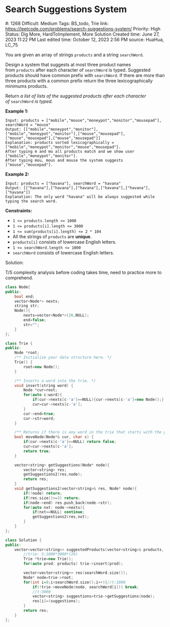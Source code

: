# Search Suggestions System

#: 1268
Difficult: Medium
Tags: BS_todo, Trie
link: https://leetcode.com/problems/search-suggestions-system/
Priority: High
Status: Dig More, HardToImplement, More Solution
Created time: June 27, 2023 11:22 PM
Last edited time: October 12, 2023 2:56 PM
source: HuaHua, LC_75

You are given an array of strings `products` and a string `searchWord`.

Design a system that suggests at most three product names from `products` after each character of `searchWord` is typed. Suggested products should have common prefix with `searchWord`. If there are more than three products with a common prefix return the three lexicographically minimums products.

Return *a list of lists of the suggested products after each character of* `searchWord` *is typed*.

**Example 1:**

```
Input: products = ["mobile","mouse","moneypot","monitor","mousepad"], searchWord = "mouse"
Output: [["mobile","moneypot","monitor"],["mobile","moneypot","monitor"],["mouse","mousepad"],["mouse","mousepad"],["mouse","mousepad"]]
Explanation: products sorted lexicographically = ["mobile","moneypot","monitor","mouse","mousepad"].
After typing m and mo all products match and we show user ["mobile","moneypot","monitor"].
After typing mou, mous and mouse the system suggests ["mouse","mousepad"].

```

**Example 2:**

```
Input: products = ["havana"], searchWord = "havana"
Output: [["havana"],["havana"],["havana"],["havana"],["havana"],["havana"]]
Explanation: The only word "havana" will be always suggested while typing the search word.

```

**Constraints:**

- `1 <= products.length <= 1000`
- `1 <= products[i].length <= 3000`
- `1 <= sum(products[i].length) <= 2 * 104`
- All the strings of `products` are **unique**.
- `products[i]` consists of lowercase English letters.
- `1 <= searchWord.length <= 1000`
- `searchWord` consists of lowercase English letters.

Solution:

T/S complexity analysis before coding takes time, need to practice more to comprehend.

```cpp
class Node{
public:
    bool end;
    vector<Node*> nexts;
    string str;
    Node(){
        nexts=vector<Node*>(26,NULL);
        end=false;
        str="";
    }
};

class Trie {
public:
    Node *root;
    /** Initialize your data structure here. */
    Trie() {
        root=new Node();
    }

    /** Inserts a word into the trie. */
    void insert(string word) {
        Node *cur=root;
        for(auto c:word){
            if(cur->nexts[c-'a']==NULL){cur->nexts[c-'a']=new Node();}
            cur=cur->nexts[c-'a'];
        }
        cur->end=true;
        cur->str=word;
    }

    /** Returns if there is any word in the trie that starts with the given prefix. */
    bool moveNode(Node*& cur, char c) {
        if(cur->nexts[c-'a']==NULL) return false;
        cur=cur->nexts[c-'a'];
        return true;
    }

    vector<string> getSuggestions(Node* node){
        vector<string> res;
        getSuggestions2(res,node);
        return res;
    }
    void getSuggestions2(vector<string>& res, Node* node){
        if(!node) return;
        if(res.size()>=3) return;
        if(node->end) res.push_back(node->str);
        for(auto nxt: node->nexts){
            if(nxt==NULL) continue;
            getSuggestions2(res,nxt);
        }
    }
};

class Solution {
public:
    vector<vector<string>> suggestedProducts(vector<string>& products, string searchWord) {
        //trie: S:1000*3000*(26)
        Trie *trie=new Trie();
        for(auto prod: products) trie->insert(prod);

        vector<vector<string>> res(searchWord.size());
        Node* node=trie->root;
        for(int i=0;i<searchWord.size();i++){//t:1000
            if(!trie->moveNode(node, searchWord[i])) break;
            //t:3000
            vector<string> suggestions=trie->getSuggestions(node);
            res[i]=(suggestions);
        }
        return res;
    }
};
```